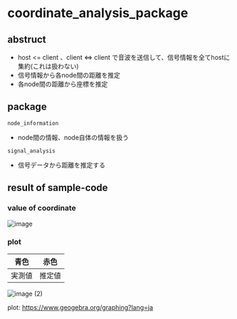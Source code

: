 # coordinate_analysis_package

## abstruct

* host <= client 、client <=> client で音波を送信して、信号情報を全てhostに集約(これは扱わない)
* 信号情報から各node間の距離を推定
* 各node間の距離から座標を推定

## package

`node_information`

* node間の情報、node自体の情報を扱う

`signal_analysis`

* 信号データから距離を推定する

## result of sample-code

### value of coordinate

![image](https://user-images.githubusercontent.com/57125746/144279231-6e3ad965-b29b-47dc-89a1-8e6cab979af4.png)

### plot

|青色|赤色|
|--|--|
|実測値|推定値|

![image (2)](https://user-images.githubusercontent.com/57125746/144277854-7307b263-1af4-410e-9f89-d4582ed69f2c.png)

plot: https://www.geogebra.org/graphing?lang=ja
